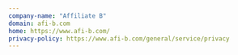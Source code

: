 ```yaml
---
company-name: "Affiliate B"
domain: afi-b.com
home: https://www.afi-b.com/
privacy-policy: https://www.afi-b.com/general/service/privacy
---
```




